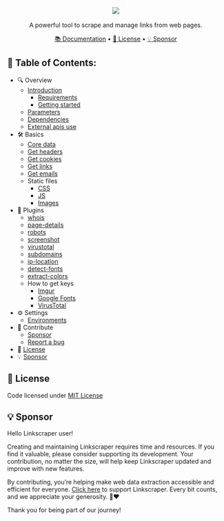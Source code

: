 <div align="center">
    <img src="https://i.imgur.com/lYz825j.png" align="center" />
    <br><br>
    A powerful tool to scrape and manage links from web pages.
</div>

<p></p>

<div align="center">
    <a href="https://linkscraper.kremilly.com">📚 Documentation</a> • 
    <a href="#-license">📝 License</a> •  
    <a href="#-sponsor">💡 Sponsor</a>
</div>

## **📑 Table of Contents:**

* 🔍 Overview
  * [Introduction](https://linkscraper.kremilly.com/#introduction)
    * [Requirements](https://linkscraper.kremilly.com/#requirements)
    * [Getting started](https://linkscraper.kremilly.com/#getting-started)
  * [Parameters](https://linkscraper.kremilly.com/overview/parameters/)
  * [Dependencies](https://linkscraper.kremilly.com/overview/dependencies/)
  * [External apis use](https://linkscraper.kremilly.com/overview/external-apis/)
* 🛠 Basics
  * [Core data](https://linkscraper.kremilly.com/basics/core)
  * [Get headers](https://linkscraper.kremilly.com/basics/headers)
  * [Get cookies](https://linkscraper.kremilly.com/basics/cookies)
  * [Get links](https://linkscraper.kremilly.com/basics/get-links)
  * [Get emails](https://linkscraper.kremilly.com/basics/get-emails/)
  * Static files
    * [CSS](https://linkscraper.kremilly.com/basics/static/css/)
    * [JS](https://linkscraper.kremilly.com/basics/static/js/)
    * [Images](https://linkscraper.kremilly.com/basics/static/images/)
* 🧩 Plugins
  * [whois](https://linkscraper.kremilly.com/plugins/whois/)
  * [page-details](https://linkscraper.kremilly.com/plugins/page-details/)
  * [robots](https://linkscraper.kremilly.com/plugins/robots/)
  * [screenshot](https://linkscraper.kremilly.com/plugins/screenshot/)
  * [virustotal](https://linkscraper.kremilly.com/plugins/virustotal/)
  * [subdomains](https://linkscraper.kremilly.com/plugins/subdomains/)
  * [ip-location](https://linkscraper.kremilly.com/plugins/ip-location/)
  * [detect-fonts](https://linkscraper.kremilly.com/plugins/detect-fonts/)
  * [extract-colors](https://linkscraper.kremilly.com/plugins/extract-colors/)
  * How to get keys
    * [Imgur](https://linkscraper.kremilly.com/plugins/apis/imgur/)
    * [Google Fonts](https://linkscraper.kremilly.com/plugins/apis/google-fonts/)
    * [VirusTotal](https://linkscraper.kremilly.com/plugins/apis/virustotal/)
* ⚙️ Settings
  * [Environments](https://linkscraper.kremilly.com/settings/env/)
* 🤝 Contribute
  * [Sponsor](https://github.com/sponsors/kremilly)
  * [Report a bug](https://github.com/kremilly/linkscraper/issues)
* 📝 [License](#-license)
* 💡 [Sponsor](#-sponsor)

## 📝 License

Code licensed under [MIT License](blob/main/LICENSE)

## 💡 Sponsor

Hello Linkscraper user!

Creating and maintaining Linkscraper requires time and resources. If you find it valuable, please consider supporting its development. Your contribution, no matter the size, will help keep Linkscraper updated and improve with new features.

By contributing, you’re helping make web data extraction accessible and efficient for everyone. [Click here](https://github.com/sponsors/kremilly) to support Linkscraper. Every bit counts, and we appreciate your generosity. 🚀❤️

Thank you for being part of our journey!
